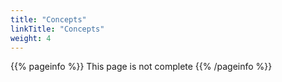 ```yaml
---
title: "Concepts"
linkTitle: "Concepts"
weight: 4
---
```


{{% pageinfo %}}
This page is not complete
{{% /pageinfo %}}


